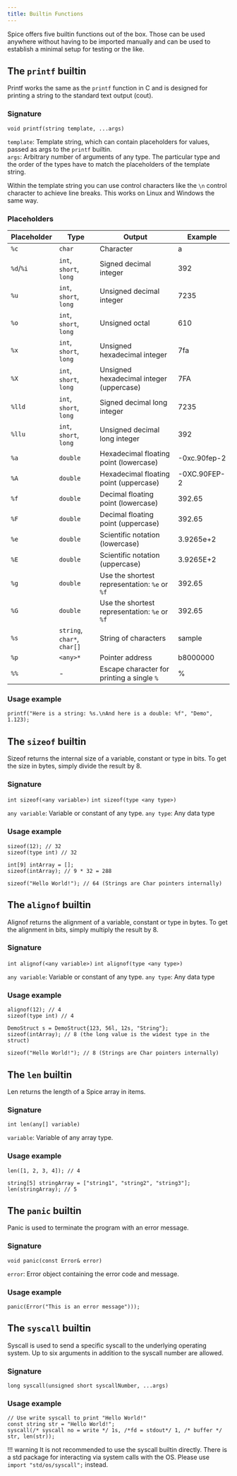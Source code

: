 ```yaml
---
title: Builtin Functions
---
```


Spice offers five builtin functions out of the box. Those can be used anywhere without having to be imported manually and can be used to establish a minimal setup for testing or the like.

## The `printf` builtin
Printf works the same as the `printf` function in C and is designed for printing a string to the standard text output (cout).

### Signature
`void printf(string template, ...args)`

`template`: Template string, which can contain placeholders for values, passed as args to the `printf` builtin. <br>
`args`: Arbitrary number of arguments of any type. The particular type and the order of the types have to match the placeholders of the template string.

Within the template string you can use control characters like the `\n` control character to achieve line breaks. This works on Linux and Windows the same way.

### Placeholders
| Placeholder | Type                        | Output                                        | Example      |
|-------------|-----------------------------|-----------------------------------------------|--------------|
| `%c`        | `char`                      | Character                                     | a            |
| `%d`/`%i`   | `int`, `short`, `long`      | Signed decimal integer                        | 392          |
| `%u`        | `int`, `short`, `long`      | Unsigned decimal integer                      | 7235         |
| `%o`        | `int`, `short`, `long`      | Unsigned octal                                | 610          |
| `%x`        | `int`, `short`, `long`      | Unsigned hexadecimal integer                  | 7fa          |
| `%X`        | `int`, `short`, `long`      | Unsigned hexadecimal integer (uppercase)      | 7FA          |
| `%lld`      | `int`, `short`, `long`      | Signed decimal long integer                   | 7235         |
| `%llu`      | `int`, `short`, `long`      | Unsigned decimal long integer                 | 392          |
| `%a`        | `double`                    | Hexadecimal floating point (lowercase)        | -0xc.90fep-2 |
| `%A`        | `double`                    | Hexadecimal floating point (uppercase)        | -0XC.90FEP-2 |
| `%f`        | `double`                    | Decimal floating point (lowercase)            | 392.65       |
| `%F`        | `double`                    | Decimal floating point (uppercase)            | 392.65       |
| `%e`        | `double`                    | Scientific notation (lowercase)               | 3.9265e+2    |
| `%E`        | `double`                    | Scientific notation (uppercase)               | 3.9265E+2    |
| `%g`        | `double`                    | Use the shortest representation: `%e` or `%f` | 392.65       |
| `%G`        | `double`                    | Use the shortest representation: `%e` or `%f` | 392.65       |
| `%s`        | `string`, `char*`, `char[]` | String of characters                          | sample       |
| `%p`        | `<any>*`                    | Pointer address                               | b8000000     |
| `%%`        | -                           | Escape character for printing a single `%`    | %            |

### Usage example
```spice
printf("Here is a string: %s.\nAnd here is a double: %f", "Demo", 1.123);
```

## The `sizeof` builtin
Sizeof returns the internal size of a variable, constant or type in bits. To get the size in bytes, simply divide the result by 8.

### Signature
`int sizeof(<any variable>)`
`int sizeof(type <any type>)`

`any variable`: Variable or constant of any type.
`any type`: Any data type

### Usage example
```spice
sizeof(12); // 32
sizeof(type int) // 32

int[9] intArray = [];
sizeof(intArray); // 9 * 32 = 288

sizeof("Hello World!"); // 64 (Strings are Char pointers internally)
```

## The `alignof` builtin
Alignof returns the alignment of a variable, constant or type in bytes. To get the alignment in bits, simply multiply the result by 8.

### Signature
`int alignof(<any variable>)`
`int alignof(type <any type>)`

`any variable`: Variable or constant of any type.
`any type`: Any data type

### Usage example
```spice
alignof(12); // 4
sizeof(type int) // 4

DemoStruct s = DemoStruct{123, 56l, 12s, "String"};
sizeof(intArray); // 8 (the long value is the widest type in the struct)

sizeof("Hello World!"); // 8 (Strings are Char pointers internally)
```

## The `len` builtin
Len returns the length of a Spice array in items.

### Signature
`int len(any[] variable)`

`variable`: Variable of any  array type.

### Usage example
```spice
len([1, 2, 3, 4]); // 4

string[5] stringArray = ["string1", "string2", "string3"];
len(stringArray); // 5
```

## The `panic` builtin
Panic is used to terminate the program with an error message.

### Signature
`void panic(const Error& error)`

`error`: Error object containing the error code and message.

### Usage example
```spice
panic(Error("This is an error message")));
```

## The `syscall` builtin
Syscall is used to send a specific syscall to the underlying operating system.
Up to six arguments in addition to the syscall number are allowed.

### Signature
`long syscall(unsigned short syscallNumber, ...args)`

### Usage example
```spice
// Use write syscall to print "Hello World!"
const string str = "Hello World!";
syscall(/* syscall no = write */ 1s, /*fd = stdout*/ 1, /* buffer */ str, len(str));
```

!!! warning
    It is not recommended to use the syscall builtin directly. There is a std package for interacting via
    system calls with the OS. Please use `import "std/os/syscall";` instead.
